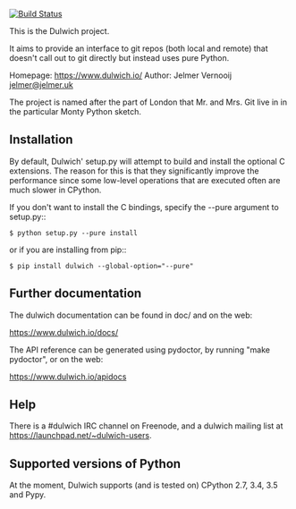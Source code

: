 [![Build Status](https://travis-ci.org/jelmer/dulwich.png?branch=master)](https://travis-ci.org/jelmer/dulwich)

This is the Dulwich project.

It aims to provide an interface to git repos (both local and remote) that
doesn't call out to git directly but instead uses pure Python.

Homepage: https://www.dulwich.io/
Author: Jelmer Vernooĳ <jelmer@jelmer.uk>

The project is named after the part of London that Mr. and Mrs. Git live in
in the particular Monty Python sketch.

Installation
------------

By default, Dulwich' setup.py will attempt to build and install the optional C
extensions. The reason for this is that they significantly improve the performance
since some low-level operations that are executed often are much slower in CPython.

If you don't want to install the C bindings, specify the --pure argument to setup.py::

    $ python setup.py --pure install

or if you are installing from pip::

    $ pip install dulwich --global-option="--pure"

Further documentation
---------------------

The dulwich documentation can be found in doc/ and on the web:

https://www.dulwich.io/docs/

The API reference can be generated using pydoctor, by running "make pydoctor", or on the web:

https://www.dulwich.io/apidocs

Help
----

There is a #dulwich IRC channel on Freenode, and a dulwich mailing list at
https://launchpad.net/~dulwich-users.

Supported versions of Python
----------------------------

At the moment, Dulwich supports (and is tested on) CPython 2.7, 3.4, 3.5 and Pypy.
